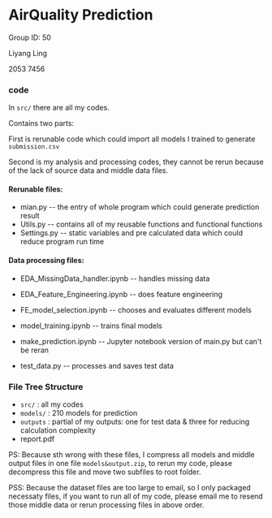 # AirQuality Prediction

Group ID: 50

Liyang Ling

2053 7456

### code

In `src/` there are all my codes. 

Contains two parts: 

First is rerunable code which could import all models I trained to generate `submission.csv`

Second is my analysis and processing codes, they cannot be rerun because of the lack of source data and middle data files.

#### Rerunable files:

* mian.py -- the entry of whole program which could generate prediction result
* Utils.py -- contains all of my reusable functions and functional functions
* Settings.py -- static variables and pre calculated data which could reduce program run time

#### Data processing files:

* EDA_MissingData_handler.ipynb -- handles missing data
* EDA_Feature_Engineering.ipynb -- does feature engineering
* FE_model_selection.ipynb -- chooses and evaluates different models
* model_training.ipynb -- trains final models
* make_prediction.ipynb -- Jupyter notebook version of main.py but can't be reran

* test_data.py -- processes and saves test data 

### File Tree Structure

* `src/` : all my codes
* `models/` : 210 models for prediction
* `outputs` : partial of my outputs: one for test data & three for reducing calculation complexity
* report.pdf



PS: Because sth wrong with these files, I compress all models and middle  output files in one file `models&output.zip`, to rerun my code, please decompress this file and move two subfiles to root folder.

PSS: Because the dataset files are too large to email, so I only packaged necessaty files, if you want to run all of my code, please email me to resend those middle data or rerun processing files in above order.